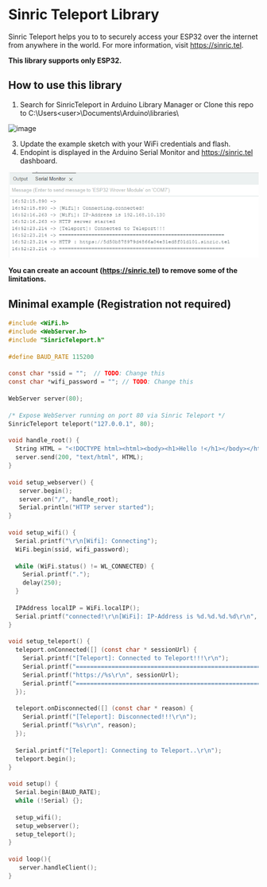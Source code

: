 # Sinric Teleport Library

Sinric Teleport helps you to to securely access your ESP32 over the internet from anywhere in the world. For more information, visit https://sinric.tel.

**This library supports only ESP32.**

## How to use this library

1. Search for SinricTeleport in Arduino Library Manager or Clone this repo to C:\Users\<user>\Documents\Arduino\libraries\

![image](https://github.com/sinricpro/teleport-arduino-esp32-library/assets/7474406/7fbc56a8-b052-42b6-9c3e-083f64ddb42f)


3. Update the example sketch with your WiFi credentials and flash.
4. Endopint is displayed in the Arduino Serial Monitor and https://sinric.tel dashboard.

![Sinric Teleport Session](https://github.com/sinricpro/teleport-arduino-esp32-library/blob/main/examples/webserver/img/teleport-endpoint.png?raw=true)

**You can create an account (https://sinric.tel) to remove some of the limitations.**
 


## Minimal example (Registration not required)
```c
#include <WiFi.h>
#include <WebServer.h>
#include "SinricTeleport.h"

#define BAUD_RATE 115200

const char *ssid = "";  // TODO: Change this
const char *wifi_password = ""; // TODO: Change this

WebServer server(80);

/* Expose WebServer running on port 80 via Sinric Teleport */
SinricTeleport teleport("127.0.0.1", 80);

void handle_root() {
  String HTML = "<!DOCTYPE html><html><body><h1>Hello !</h1></body></html>";
  server.send(200, "text/html", HTML);
}

void setup_webserver() {
   server.begin();   
   server.on("/", handle_root);
   Serial.println("HTTP server started");
}

void setup_wifi() {
  Serial.printf("\r\n[Wifi]: Connecting");
  WiFi.begin(ssid, wifi_password);

  while (WiFi.status() != WL_CONNECTED) {
    Serial.printf(".");
    delay(250);
  }
  
  IPAddress localIP = WiFi.localIP();
  Serial.printf("connected!\r\n[WiFi]: IP-Address is %d.%d.%d.%d\r\n", localIP[0], localIP[1], localIP[2], localIP[3]);
}

void setup_teleport() { 
  teleport.onConnected([] (const char * sessionUrl) {
    Serial.printf("[Teleport]: Connected to Teleport!!!\r\n");
    Serial.printf("=============================================================================================\r\n");
    Serial.printf("https://%s\r\n", sessionUrl);
    Serial.printf("=============================================================================================\r\n");
  });

  teleport.onDisconnected([] (const char * reason) {
    Serial.printf("[Teleport]: Disconnected!!!\r\n");
    Serial.printf("%s\r\n", reason);
  });

  Serial.printf("[Teleport]: Connecting to Teleport..\r\n");
  teleport.begin();   
} 

void setup() {
  Serial.begin(BAUD_RATE);
  while (!Serial) {};
 
  setup_wifi();
  setup_webserver();
  setup_teleport();
}

void loop(){
   server.handleClient();
}

```
 

